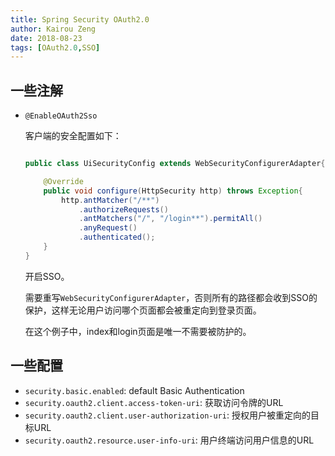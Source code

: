 ```yaml
---
title: Spring Security OAuth2.0
author: Kairou Zeng
date: 2018-08-23
tags: [OAuth2.0,SSO]
---
```


## 一些注解

- `@EnableOAuth2Sso`

    客户端的安全配置如下：

    ```java

    public class UiSecurityConfig extends WebSecurityConfigurerAdapter{

        @Override
        public void configure(HttpSecurity http) throws Exception{
            http.antMatcher("/**")
                .authorizeRequests()
                .antMatchers("/", "/login**").permitAll()
                .anyRequest()
                .authenticated();
        }
    }
    ```

    开启SSO。

    需要重写`WebSecurityConfigurerAdapter`，否则所有的路径都会收到SSO的保护，这样无论用户访问哪个页面都会被重定向到登录页面。

    在这个例子中，index和login页面是唯一不需要被防护的。
    
## 一些配置

 - `security.basic.enabled`: default Basic Authentication
 - `security.oauth2.client.access-token-uri`: 获取访问令牌的URL
 - `security.oauth2.client.user-authorization-uri`: 授权用户被重定向的目标URL
 - `security.oauth2.resource.user-info-uri`: 用户终端访问用户信息的URL